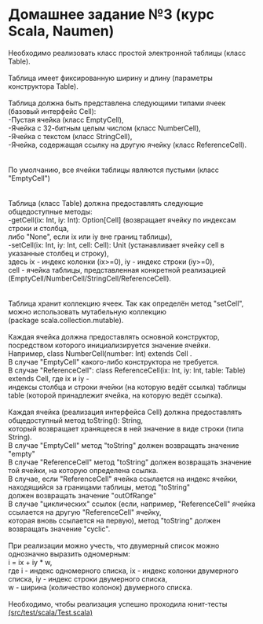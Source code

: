 # Домашнее задание №3 (курс Scala, Naumen)


Необходимо реализовать класс простой электронной таблицы (класс Table).
<br><br>
 Таблица имеет фиксированную ширину и длину (параметры конструктора Table).
<br> 
<br>Таблица должна быть представлена следующими типами ячеек (базовый интерфейс Cell):
<br>    -Пустая ячейка (класс EmptyCell),
<br>    -Ячейка с 32-битным целым числом (класс NumberCell),
<br>    -Ячейка с текстом (класс StringCell),
<br>    -Ячейка, содержащая ссылку на другую ячейку (класс ReferenceCell).	
<br>
<br>По умолчанию, все ячейки таблицы являются пустыми (класс "EmptyCell")
<br>	
<br>Таблица (класс Table) должна предоставлять следующие общедоступные методы:
<br>    -getCell(ix: Int, iy: Int): Option\[Cell\] (возвращает ячейку по индексам строки и столбца, 
<br>    либо "None", если ix или iy вне границ таблицы),
<br>    -setCell(ix: Int, iy: Int, cell: Cell): Unit (устанавливает ячейку cell в указанные столбец и строку),
<br>    здесь ix - индекс колонки (ix>=0), iy - индекс строки (iy>=0), 
<br>    cell - ячейка таблицы, представленная конкретной реализацией (EmptyCell/NumberCell/StringCell/ReferenceCell).
<br>	
<br>Таблица хранит коллекцию ячеек. Так как определён метод "setCell", можно использовать мутабельную коллекцию 
<br>(package scala.collection.mutable).
<br> 
<br>Каждая ячейка должна предоставлять основной конструктор, посредством которого инициализируется значение ячейки.
<br>Например, class NumberCell(number: Int) extends Cell . 
<br>В случае "EmptyCell" какого-либо конструктора не требуется.
<br>В случае "ReferenceCell": class ReferenceCell(ix: Int, iy: Int, table: Table) extends Cell, где ix и iy - 
<br>индексы столбца и строки ячейки (на которую ведёт ссылка) таблицы table (которой принадлежит ячейка, на которую ведёт ссылка). 
<br>
<br>Каждая ячейка (реализация интерфейса Cell) должна предоставлять общедоступный метод toString(): String,
<br>который возвращает хранящееся в ней значение в виде строки (типа String).
<br>В случае "EmptyCell" метод "toString" должен возвращать значение "empty"
<br>В случае "ReferenceCell" метод "toString" должен возвращать значение той ячейки, на которую определена ссылка.
<br>В случае, если "ReferenceCell" ячейка ссылается на индекс ячейки, находящийся за границами таблицы, метод "toString"
<br>должен возвращать значение "outOfRange"
<br>В случае "циклических" ссылок (если, например, "ReferenceCell" ячейка ссылается на другую "ReferenceCell" ячейку,
<br>которая вновь ссылается на первую), метод "toString" должен возвращать значение "cyclic".
<br>
<br>При реализации можно учесть, что двумерный список можно однозначно выразить одномерным:
<br>    i = ix + iy * w, 
<br>где i - индекс одномерного списка, ix - индекс колонки двумерного списка, iy - индекс строки двумерного списка, 
<br>w - ширина (количество колонок) двумерного списка.
<br>
<br>Необходимо, чтобы реализация успешно проходила юнит-тесты <a href='https://github.com/naumen-student/-naumen.scala.course.2024.autumn/tree/master/homeworks/homework_3/src/test/scala'>(src/test/scala/Test.scala)</a>
